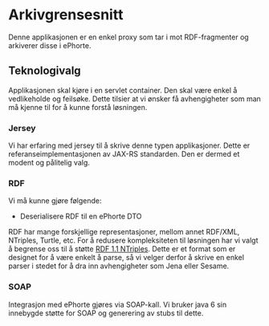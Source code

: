 # Arkivgrensesnitt

Denne applikasjonen er en enkel proxy som tar i mot RDF-fragmenter og arkiverer disse i ePhorte.

## Teknologivalg

Applikasjonen skal kjøre i en servlet container.  Den skal være enkel å vedlikeholde og feilsøke.  Dette tilsier at vi ønsker få avhengigheter som man må kjenne til for å kunne forstå løsningen.

### Jersey

Vi har erfaring med jersey til å skrive denne typen applikasjoner.  Dette er referanseimplementasjonen av JAX-RS standarden.  Den er dermed et modent og pålitelig valg.

### RDF

Vi må kunne gjøre følgende:

-   Deserialisere RDF til en ePhorte DTO

RDF har mange forskjellige representasjoner, mellom annet RDF/XML, NTriples, Turtle, etc.  For å redusere kompleksiteten til løsningen har vi valgt å begrense oss til å støtte [RDF 1.1 NTriples](http://www.w3.org/TR/n-triples/).  Dette er et format som er designet for å være enkelt å parse, så vi velger derfor å skrive en enkel parser i stedet for å dra inn avhengigheter som Jena eller Sesame.

### SOAP

Integrasjon med ePhorte gjøres via SOAP-kall.  Vi bruker java 6 sin innebygde støtte for SOAP og
generering av stubs til dette.
